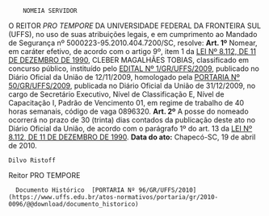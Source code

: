         NOMEIA SERVIDOR  

 O REITOR *PRO TEMPORE*  DA UNIVERSIDADE FEDERAL DA FRONTEIRA SUL (UFFS), no uso de suas atribuições legais, e em cumprimento ao Mandado de Segurança nº 5000223-95.2010.404.7200/SC, resolve:   **Art. 1º**  Nomear, em caráter efetivo, de acordo com o artigo 9º, item 1 da [LEI Nº 8.112, DE 11 DE DEZEMBRO DE 1990](http://www.planalto.gov.br/ccivil_03/LEIS/L8112cons.htm), CLEBER MAGALHÃES TOBIAS, classificado em concurso público, instituído pelo [EDITAL Nº 1/GR/UFFS/2009](https://www.uffs.edu.br/atos-normativos/edital/gr/2009-0001), publicado no Diário Oficial da União de 12/11/2009, homologado pela [PORTARIA Nº 50/GR/UFFS/2009](https://www.uffs.edu.br/atos-normativos/portaria/gr/2009-0050), publicada no Diário Oficial da União de 31/12/2009, no cargo de Secretário Executivo, Nível de Classificação E, Nível de Capacitação I, Padrão de Vencimento 01, em regime de trabalho de 40 horas semanais, código de vaga 0896320.   **Art. 2º**  A posse do nomeado ocorrerá no prazo de 30 (trinta) dias contados da publicação deste ato no Diário Oficial da União, de acordo com o parágrafo 1º do art. 13 da [LEI Nº 8.112, DE 11 DE DEZEMBRO DE 1990](http://www.planalto.gov.br/ccivil_03/LEIS/L8112cons.htm).        **Data do ato:** Chapecó-SC, 19 de abril de 2010.   
 

    Dilvo Ristoff   
 Reitor PRO TEMPORE 

      Documento Histórico  [PORTARIA Nº 96/GR/UFFS/2010](https://www.uffs.edu.br/atos-normativos/portaria/gr/2010-0096/@@download/documento_historico)     
      